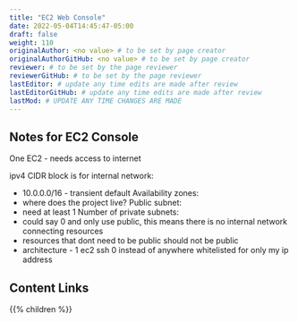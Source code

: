 ```yaml
---
title: "EC2 Web Console"
date: 2022-05-04T14:45:47-05:00
draft: false
weight: 110
originalAuthor: <no value> # to be set by page creator
originalAuthorGitHub: <no value> # to be set by page creator
reviewer: # to be set by the page reviewer
reviewerGitHub: # to be set by the page reviewer
lastEditor: # update any time edits are made after review
lastEditorGitHub: # update any time edits are made after review
lastMod: # UPDATE ANY TIME CHANGES ARE MADE
---
```


## Notes for EC2 Console

One EC2 - needs access to internet

ipv4 CIDR block is for internal network:
- 10.0.0.0/16 - transient default
Availability zones:
- where does the project live?
Public subnet:
- need at least 1
Number of private subnets:
- could say 0 and only use public, this means there is no internal network connecting resources
- resources that dont need to be public should not be public
- architecture - 1 ec2
ssh 0 instead of anywhere whitelisted for only my ip address


## Content Links

{{% children %}}
